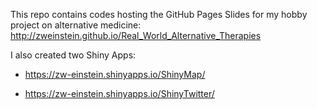 This repo contains codes hosting the GitHub Pages Slides for my hobby project on alternative medicine: http://zweinstein.github.io/Real_World_Alternative_Therapies

I also created two Shiny Apps: 
* https://zw-einstein.shinyapps.io/ShinyMap/

* https://zw-einstein.shinyapps.io/ShinyTwitter/
